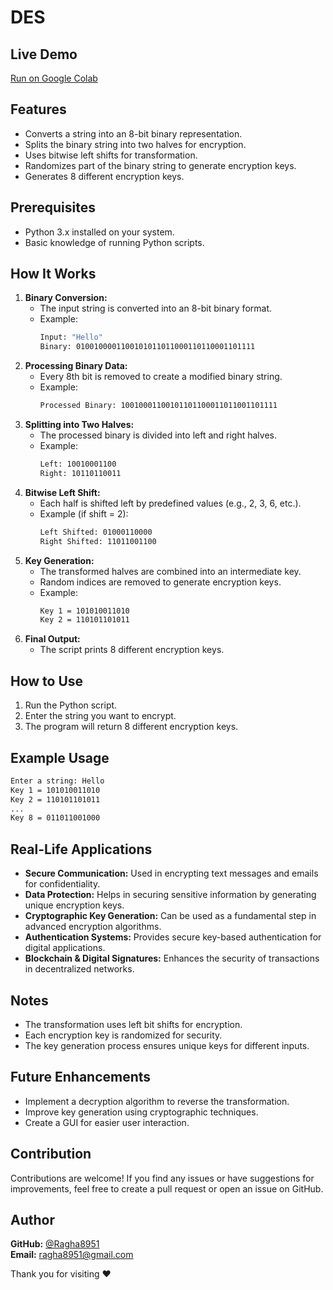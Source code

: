 # DES

## Live Demo
[Run on Google Colab](https://colab.research.google.com/drive/1pSkp38ZUn0siU_gBPGlXdKqn6aNjnMYR?usp=sharing)

## Features
- Converts a string into an 8-bit binary representation.
- Splits the binary string into two halves for encryption.
- Uses bitwise left shifts for transformation.
- Randomizes part of the binary string to generate encryption keys.
- Generates 8 different encryption keys.

## Prerequisites
- Python 3.x installed on your system.
- Basic knowledge of running Python scripts.

## How It Works
1. **Binary Conversion:**
   - The input string is converted into an 8-bit binary format.
   - Example:
     ```bash
     Input: "Hello"
     Binary: 0100100001100101011011000110110001101111
     ```
2. **Processing Binary Data:**
   - Every 8th bit is removed to create a modified binary string.
   - Example:
     ```bash
     Processed Binary: 10010001100101101100011011001101111
     ```
3. **Splitting into Two Halves:**
   - The processed binary is divided into left and right halves.
   - Example:
     ```bash
     Left: 10010001100
     Right: 10110110011
     ```
4. **Bitwise Left Shift:**
   - Each half is shifted left by predefined values (e.g., 2, 3, 6, etc.).
   - Example (if shift = 2):
     ```bash
     Left Shifted: 01000110000
     Right Shifted: 11011001100
     ```
5. **Key Generation:**
   - The transformed halves are combined into an intermediate key.
   - Random indices are removed to generate encryption keys.
   - Example:
     ```bash
     Key 1 = 101010011010
     Key 2 = 110101101011
     ```
6. **Final Output:**
   - The script prints 8 different encryption keys.

## How to Use
1. Run the Python script.
2. Enter the string you want to encrypt.
3. The program will return 8 different encryption keys.

## Example Usage
```bash
Enter a string: Hello
Key 1 = 101010011010
Key 2 = 110101101011
...
Key 8 = 011011001000
```

## Real-Life Applications
- **Secure Communication:** Used in encrypting text messages and emails for confidentiality.
- **Data Protection:** Helps in securing sensitive information by generating unique encryption keys.
- **Cryptographic Key Generation:** Can be used as a fundamental step in advanced encryption algorithms.
- **Authentication Systems:** Provides secure key-based authentication for digital applications.
- **Blockchain & Digital Signatures:** Enhances the security of transactions in decentralized networks.

## Notes
- The transformation uses left bit shifts for encryption.
- Each encryption key is randomized for security.
- The key generation process ensures unique keys for different inputs.

## Future Enhancements
- Implement a decryption algorithm to reverse the transformation.
- Improve key generation using cryptographic techniques.
- Create a GUI for easier user interaction.

## Contribution
Contributions are welcome! If you find any issues or have suggestions for improvements, feel free to create a pull request or open an issue on GitHub.

## Author
**GitHub:** [@Ragha8951](https://github.com/Ragha8951)  
**Email:** [ragha8951@gmail.com](mailto:ragha8951@gmail.com)

Thank you for visiting ❤️

